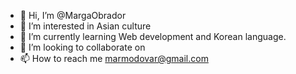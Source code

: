 - 👋 Hi, I’m @MargaObrador
- 👀 I’m interested in Asian culture
- 🌱 I’m currently learning Web development and Korean language. 
- 💞️ I’m looking to collaborate on 
- 📫 How to reach me marmodovar@gmail.com

<!---
MargaObrador/MargaObrador is a ✨ special ✨ repository because its `README.md` (this file) appears on your GitHub profile.
You can click the Preview link to take a look at your changes.
--->
